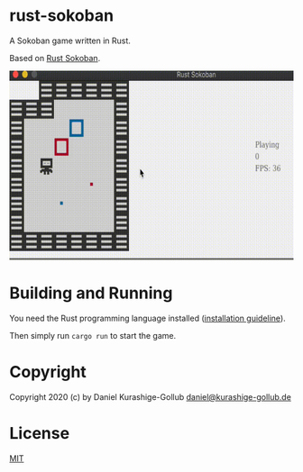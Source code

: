 # rust-sokoban

A Sokoban game written in Rust.

Based on [Rust Sokoban](https://sokoban.iolivia.me/).


![](resources/sokoban.gif)


# Building and Running

You need the Rust programming language installed ([installation guideline](https://doc.rust-lang.org/book/ch01-01-installation.html)).

Then simply run `cargo run` to start the game.


# Copyright

Copyright 2020 (c) by Daniel Kurashige-Gollub <daniel@kurashige-gollub.de>


# License

[MIT](LICENSE)
